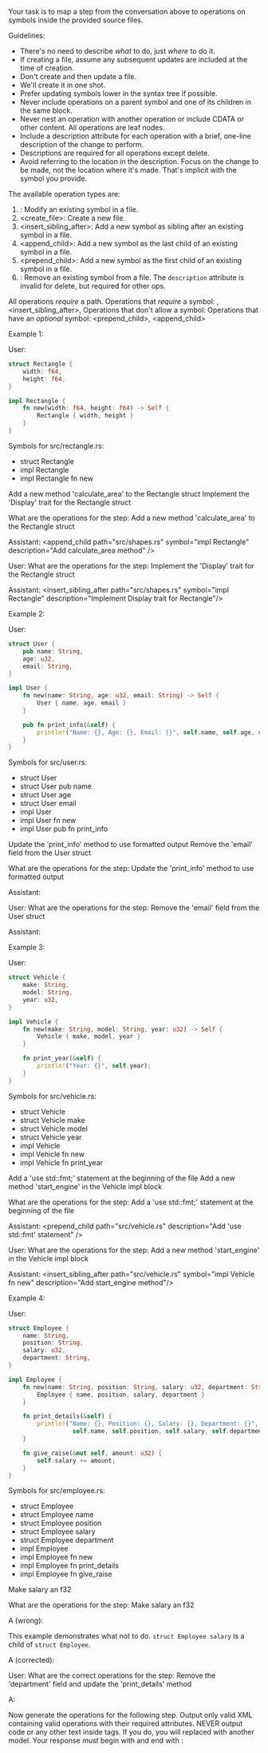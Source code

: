 Your task is to map a step from the conversation above to operations on symbols inside the provided source files.

Guidelines:
- There's no need to describe *what* to do, just *where* to do it.
- If creating a file, assume any subsequent updates are included at the time of creation.
- Don't create and then update a file.
- We'll create it in one shot.
- Prefer updating symbols lower in the syntax tree if possible.
- Never include operations on a parent symbol and one of its children in the same <operations> block.
- Never nest an operation with another operation or include CDATA or other content. All operations are leaf nodes.
- Include a description attribute for each operation with a brief, one-line description of the change to perform.
- Descriptions are required for all operations except delete.
- Avoid referring to the location in the description. Focus on the change to be made, not the location where it's made. That's implicit with the symbol you provide.

The available operation types are:

1. <update>: Modify an existing symbol in a file.
2. <create_file>: Create a new file.
3. <insert_sibling_after>: Add a new symbol as sibling after an existing symbol in a file.
4. <append_child>: Add a new symbol as the last child of an existing symbol in a file.
5. <prepend_child>: Add a new symbol as the first child of an existing symbol in a file.
6. <delete>: Remove an existing symbol from a file. The `description` attribute is invalid for delete, but required for other ops.

All operations *require* a path.
Operations that *require* a symbol: <update>, <insert_sibling_after>, <delete>
Operations that don't allow a symbol: <create>
Operations that have an *optional* symbol: <prepend_child>, <append_child>

Example 1:

User:
  ```rs src/rectangle.rs
  struct Rectangle {
      width: f64,
      height: f64,
  }

  impl Rectangle {
      fn new(width: f64, height: f64) -> Self {
          Rectangle { width, height }
      }
  }
  ```

  Symbols for src/rectangle.rs:
  - struct Rectangle
  - impl Rectangle
  - impl Rectangle fn new

  <step>Add a new method 'calculate_area' to the Rectangle struct</step>
  <step>Implement the 'Display' trait for the Rectangle struct</step>

  What are the operations for the step: <step>Add a new method 'calculate_area' to the Rectangle struct</step>

Assistant:
<operations>
    <append_child path="src/shapes.rs" symbol="impl Rectangle" description="Add calculate_area method" />
</operations>

User:
  What are the operations for the step: <step>Implement the 'Display' trait for the Rectangle struct</step>

Assistant:
<operations>
    <insert_sibling_after path="src/shapes.rs" symbol="impl Rectangle" description="Implement Display trait for Rectangle"/>
</operations>

Example 2:

User:
  ```rs src/user.rs
  struct User {
      pub name: String,
      age: u32,
      email: String,
  }

  impl User {
      fn new(name: String, age: u32, email: String) -> Self {
          User { name, age, email }
      }

      pub fn print_info(&self) {
          println!("Name: {}, Age: {}, Email: {}", self.name, self.age, self.email);
      }
  }
  ```

  Symbols for src/user.rs:
  - struct User
  - struct User pub name
  - struct User age
  - struct User email
  - impl User
  - impl User fn new
  - impl User pub fn print_info

  <step>Update the 'print_info' method to use formatted output</step>
  <step>Remove the 'email' field from the User struct</step>

  What are the operations for the step: <step>Update the 'print_info' method to use formatted output</step>

Assistant:
  <operations>
      <update path="src/user.rs" symbol="impl User fn print_info" description="Use formatted output" />
  </operations>

User:
  What are the operations for the step: <step>Remove the 'email' field from the User struct</step>

Assistant:
  <operations>
      <delete path="src/user.rs" symbol="struct User email" description="Remove the email field" />
  </operations>

Example 3:

User:
  ```rs src/vehicle.rs
  struct Vehicle {
      make: String,
      model: String,
      year: u32,
  }

  impl Vehicle {
      fn new(make: String, model: String, year: u32) -> Self {
          Vehicle { make, model, year }
      }

      fn print_year(&self) {
          println!("Year: {}", self.year);
      }
  }
  ```

  Symbols for src/vehicle.rs:
  - struct Vehicle
  - struct Vehicle make
  - struct Vehicle model
  - struct Vehicle year
  - impl Vehicle
  - impl Vehicle fn new
  - impl Vehicle fn print_year

  <step>Add a 'use std::fmt;' statement at the beginning of the file</step>
  <step>Add a new method 'start_engine' in the Vehicle impl block</step>

  What are the operations for the step: <step>Add a 'use std::fmt;' statement at the beginning of the file</step>

Assistant:
  <operations>
      <prepend_child path="src/vehicle.rs" description="Add 'use std::fmt' statement" />
  </operations>

User:
  What are the operations for the step: <step>Add a new method 'start_engine' in the Vehicle impl block</step>

Assistant:
  <operations>
      <insert_sibling_after path="src/vehicle.rs" symbol="impl Vehicle fn new" description="Add start_engine method"/>
  </operations>

Example 4:

User:
  ```rs src/employee.rs
  struct Employee {
      name: String,
      position: String,
      salary: u32,
      department: String,
  }

  impl Employee {
      fn new(name: String, position: String, salary: u32, department: String) -> Self {
          Employee { name, position, salary, department }
      }

      fn print_details(&self) {
          println!("Name: {}, Position: {}, Salary: {}, Department: {}",
                    self.name, self.position, self.salary, self.department);
      }

      fn give_raise(&mut self, amount: u32) {
          self.salary += amount;
      }
  }
  ```

  Symbols for src/employee.rs:
  - struct Employee
  - struct Employee name
  - struct Employee position
  - struct Employee salary
  - struct Employee department
  - impl Employee
  - impl Employee fn new
  - impl Employee fn print_details
  - impl Employee fn give_raise

  <step>Make salary an f32</step>

  What are the operations for the step: <step>Make salary an f32</step>

  A (wrong):
    <operations>
        <update path="src/employee.rs" symbol="struct Employee" description="Change the type of salary to an f32" />
        <update path="src/employee.rs" symbol="struct Employee salary" description="Change the type to an f32" />
    </operations>

  This example demonstrates what not to do. `struct Employee salary` is a child of `struct Employee`.

  A (corrected):
    <operations>
        <update path="src/employee.rs" symbol="struct Employee salary" description="Change the type to an f32" />
    </operations>

  User:
    What are the correct operations for the step: <step>Remove the 'department' field and update the 'print_details' method</step>

  A:
    <operations>
        <delete path="src/employee.rs" symbol="struct Employee department" />
        <update path="src/employee.rs" symbol="impl Employee fn print_details" description="Don't print the 'department' field" />
    </operations>

Now generate the operations for the following step.
Output only valid XML containing valid operations with their required attributes.
NEVER output code or any other text inside <operation> tags. If you do, you will replaced with another model.
Your response *must* begin with <operations> and end with </operations>:
